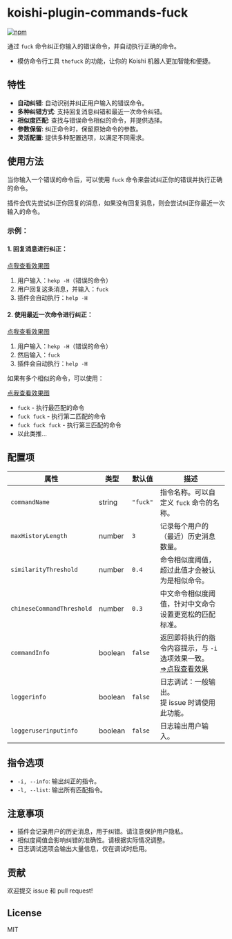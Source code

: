 # koishi-plugin-commands-fuck

[![npm](https://img.shields.io/npm/v/koishi-plugin-commands-fuck?style=flat-square)](https://www.npmjs.com/package/koishi-plugin-commands-fuck)

通过 `fuck` 命令纠正你输入的错误命令，并自动执行正确的命令。

- 模仿命令行工具 `thefuck` 的功能，让你的 Koishi 机器人更加智能和便捷。

## 特性

- **自动纠错**: 自动识别并纠正用户输入的错误命令。
- **多种纠错方式**: 支持回复消息纠错和最近一次命令纠错。
- **相似度匹配**: 查找与错误命令相似的命令，并提供选择。
- **参数保留**: 纠正命令时，保留原始命令的参数。
- **灵活配置**: 提供多种配置选项，以满足不同需求。

## 使用方法

当你输入一个错误的命令后，可以使用 `fuck` 命令来尝试纠正你的错误并执行正确的命令。

插件会优先尝试纠正你回复的消息，如果没有回复消息，则会尝试纠正你最近一次输入的命令。

### 示例：

#### 1. 回复消息进行纠正：

[点我查看效果图](https://i0.hdslb.com/bfs/openplatform/af951636c3092d0e19350b324e675d20cb51294b.png)

1. 用户输入：`hekp -H`（错误的命令）
2. 用户回复这条消息，并输入：`fuck`
3. 插件会自动执行：`help -H`

#### 2. 使用最近一次命令进行纠正：

[点我查看效果图](https://i0.hdslb.com/bfs/openplatform/d4da3cdb2353ba4902e2697263c963de9d58ea87.png)

1. 用户输入：`hekp -H`（错误的命令）
2. 然后输入：`fuck`
3. 插件会自动执行：`help -H`

如果有多个相似的命令，可以使用：

[点我查看效果图](https://i0.hdslb.com/bfs/openplatform/07c2283e70a1f5dc7e96fe95368f0bae8729b824.png)

- `fuck` - 执行最匹配的命令
- `fuck fuck` - 执行第二匹配的命令
- `fuck fuck fuck` - 执行第三匹配的命令
- 以此类推...

## 配置项

| 属性                      | 类型    | 默认值   | 描述                                                                                                                                                      |
| ------------------------- | ------- | -------- | --------------------------------------------------------------------------------------------------------------------------------------------------------- |
| `commandName`             | string  | `"fuck"` | 指令名称。可以自定义 `fuck` 命令的名称。                                                                                                                  |
| `maxHistoryLength`        | number  | `3`      | 记录每个用户的（最近）历史消息数量。                                                                                                                      |
| `similarityThreshold`     | number  | `0.4`    | 命令相似度阈值，超过此值才会被认为是相似命令。                                                                                                            |
| `chineseCommandThreshold` | number  | `0.3`    | 中文命令相似度阈值，针对中文命令设置更宽松的匹配标准。                                                                                                    |
| `commandInfo`             | boolean | `false`  | 返回即将执行的指令内容提示，与 `-i` 选项效果一致。<br>[⇒点我查看效果](https://i0.hdslb.com/bfs/openplatform/c6e71eccd095913310d2c8b61943ec006b62697d.png) |
| `loggerinfo`              | boolean | `false`  | 日志调试：一般输出。<br>提 issue 时请使用此功能。                                                                                                         |
| `loggeruserinputinfo`     | boolean | `false`  | 日志输出用户输入。                                                                                                                                        |

## 指令选项

- `-i, --info`: 输出纠正的指令。
- `-l, --list`: 输出所有匹配指令。


## 注意事项

- 插件会记录用户的历史消息，用于纠错。请注意保护用户隐私。
- 相似度阈值会影响纠错的准确性。请根据实际情况调整。
- 日志调试选项会输出大量信息，仅在调试时启用。

## 贡献

欢迎提交 issue 和 pull request!

## License

MIT